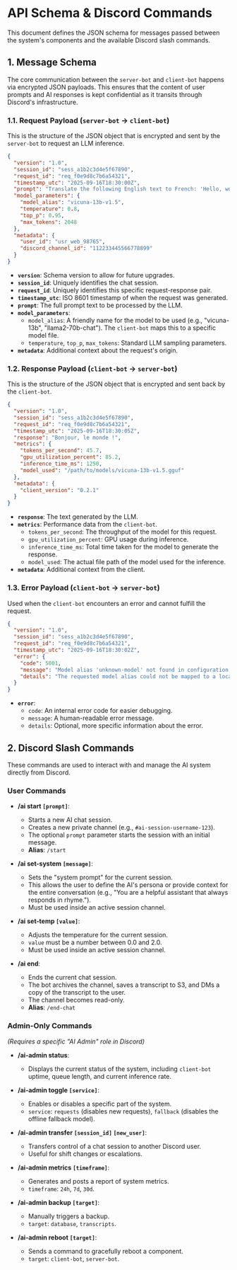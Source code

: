 # API Schema & Discord Commands

This document defines the JSON schema for messages passed between the system's components and the available Discord slash commands.

## 1. Message Schema

The core communication between the `server-bot` and `client-bot` happens via encrypted JSON payloads. This ensures that the content of user prompts and AI responses is kept confidential as it transits through Discord's infrastructure.

### 1.1. Request Payload (`server-bot` -> `client-bot`)

This is the structure of the JSON object that is encrypted and sent by the `server-bot` to request an LLM inference.

```json
{
  "version": "1.0",
  "session_id": "sess_a1b2c3d4e5f67890",
  "request_id": "req_f0e9d8c7b6a54321",
  "timestamp_utc": "2025-09-16T18:30:00Z",
  "prompt": "Translate the following English text to French: 'Hello, world!'",
  "model_parameters": {
    "model_alias": "vicuna-13b-v1.5",
    "temperature": 0.8,
    "top_p": 0.95,
    "max_tokens": 2048
  },
  "metadata": {
    "user_id": "usr_web_98765",
    "discord_channel_id": "112233445566778899"
  }
}
```

-   **`version`**: Schema version to allow for future upgrades.
-   **`session_id`**: Uniquely identifies the chat session.
-   **`request_id`**: Uniquely identifies this specific request-response pair.
-   **`timestamp_utc`**: ISO 8601 timestamp of when the request was generated.
-   **`prompt`**: The full prompt text to be processed by the LLM.
-   **`model_parameters`**:
    -   `model_alias`: A friendly name for the model to be used (e.g., "vicuna-13b", "llama2-70b-chat"). The `client-bot` maps this to a specific model file.
    -   `temperature`, `top_p`, `max_tokens`: Standard LLM sampling parameters.
-   **`metadata`**: Additional context about the request's origin.

### 1.2. Response Payload (`client-bot` -> `server-bot`)

This is the structure of the JSON object that is encrypted and sent back by the `client-bot`.

```json
{
  "version": "1.0",
  "session_id": "sess_a1b2c3d4e5f67890",
  "request_id": "req_f0e9d8c7b6a54321",
  "timestamp_utc": "2025-09-16T18:30:05Z",
  "response": "Bonjour, le monde !",
  "metrics": {
    "tokens_per_second": 45.7,
    "gpu_utilization_percent": 85.2,
    "inference_time_ms": 1250,
    "model_used": "/path/to/models/vicuna-13b-v1.5.gguf"
  },
  "metadata": {
    "client_version": "0.2.1"
  }
}
```

-   **`response`**: The text generated by the LLM.
-   **`metrics`**: Performance data from the `client-bot`.
    -   `tokens_per_second`: The throughput of the model for this request.
    -   `gpu_utilization_percent`: GPU usage during inference.
    -   `inference_time_ms`: Total time taken for the model to generate the response.
    -   `model_used`: The actual file path of the model used for the inference.
-   **`metadata`**: Additional context from the client.

### 1.3. Error Payload (`client-bot` -> `server-bot`)

Used when the `client-bot` encounters an error and cannot fulfill the request.

```json
{
  "version": "1.0",
  "session_id": "sess_a1b2c3d4e5f67890",
  "request_id": "req_f0e9d8c7b6a54321",
  "timestamp_utc": "2025-09-16T18:30:02Z",
  "error": {
    "code": 5001,
    "message": "Model alias 'unknown-model' not found in configuration.",
    "details": "The requested model alias could not be mapped to a local GGUF file."
  }
}
```

-   **`error`**:
    -   `code`: An internal error code for easier debugging.
    -   `message`: A human-readable error message.
    -   `details`: Optional, more specific information about the error.

## 2. Discord Slash Commands

These commands are used to interact with and manage the AI system directly from Discord.

### User Commands

-   **/ai start `[prompt]`**:
    -   Starts a new AI chat session.
    -   Creates a new private channel (e.g., `#ai-session-username-123`).
    -   The optional `prompt` parameter starts the session with an initial message.
    -   **Alias**: `/start`

-   **/ai set-system `[message]`**:
    -   Sets the "system prompt" for the current session.
    -   This allows the user to define the AI's persona or provide context for the entire conversation (e.g., "You are a helpful assistant that always responds in rhyme.").
    -   Must be used inside an active session channel.

-   **/ai set-temp `[value]`**:
    -   Adjusts the temperature for the current session.
    -   `value` must be a number between 0.0 and 2.0.
    -   Must be used inside an active session channel.

-   **/ai end**:
    -   Ends the current chat session.
    -   The bot archives the channel, saves a transcript to S3, and DMs a copy of the transcript to the user.
    -   The channel becomes read-only.
    -   **Alias**: `/end-chat`

### Admin-Only Commands

*(Requires a specific "AI Admin" role in Discord)*

-   **/ai-admin status**:
    -   Displays the current status of the system, including `client-bot` uptime, queue length, and current inference rate.

-   **/ai-admin toggle `[service]`**:
    -   Enables or disables a specific part of the system.
    -   `service`: `requests` (disables new requests), `fallback` (disables the offline fallback model).

-   **/ai-admin transfer `[session_id]` `[new_user]`**:
    -   Transfers control of a chat session to another Discord user.
    -   Useful for shift changes or escalations.

-   **/ai-admin metrics `[timeframe]`**:
    -   Generates and posts a report of system metrics.
    -   `timeframe`: `24h`, `7d`, `30d`.

-   **/ai-admin backup `[target]`**:
    -   Manually triggers a backup.
    -   `target`: `database`, `transcripts`.

-   **/ai-admin reboot `[target]`**:
    -   Sends a command to gracefully reboot a component.
    -   `target`: `client-bot`, `server-bot`.
